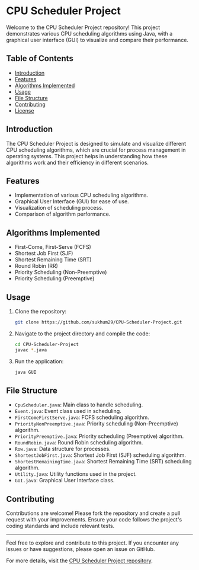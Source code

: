 # CPU Scheduler Project

Welcome to the CPU Scheduler Project repository! This project demonstrates various CPU scheduling algorithms using Java, with a graphical user interface (GUI) to visualize and compare their performance.

## Table of Contents

- [Introduction](#introduction)
- [Features](#features)
- [Algorithms Implemented](#algorithms-implemented)
- [Usage](#usage)
- [File Structure](#file-structure)
- [Contributing](#contributing)
- [License](#license)

## Introduction

The CPU Scheduler Project is designed to simulate and visualize different CPU scheduling algorithms, which are crucial for process management in operating systems. This project helps in understanding how these algorithms work and their efficiency in different scenarios.

## Features

- Implementation of various CPU scheduling algorithms.
- Graphical User Interface (GUI) for ease of use.
- Visualization of scheduling process.
- Comparison of algorithm performance.

## Algorithms Implemented

- First-Come, First-Serve (FCFS)
- Shortest Job First (SJF)
- Shortest Remaining Time (SRT)
- Round Robin (RR)
- Priority Scheduling (Non-Preemptive)
- Priority Scheduling (Preemptive)

## Usage

1. Clone the repository:
   ```bash
   git clone https://github.com/sukhum29/CPU-Scheduler-Project.git
   ```
2. Navigate to the project directory and compile the code:
   ```bash
   cd CPU-Scheduler-Project
   javac *.java
   ```
3. Run the application:
   ```bash
   java GUI
   ```

## File Structure

- `CpuScheduler.java`: Main class to handle scheduling.
- `Event.java`: Event class used in scheduling.
- `FirstComeFirstServe.java`: FCFS scheduling algorithm.
- `PriorityNonPreemptive.java`: Priority scheduling (Non-Preemptive) algorithm.
- `PriorityPreemptive.java`: Priority scheduling (Preemptive) algorithm.
- `RoundRobin.java`: Round Robin scheduling algorithm.
- `Row.java`: Data structure for processes.
- `ShortestJobFirst.java`: Shortest Job First (SJF) scheduling algorithm.
- `ShortestRemainingTime.java`: Shortest Remaining Time (SRT) scheduling algorithm.
- `Utility.java`: Utility functions used in the project.
- `GUI.java`: Graphical User Interface class.

## Contributing

Contributions are welcome! Please fork the repository and create a pull request with your improvements. Ensure your code follows the project's coding standards and include relevant tests.


---

Feel free to explore and contribute to this project. If you encounter any issues or have suggestions, please open an issue on GitHub.

For more details, visit the [CPU Scheduler Project repository](https://github.com/sukhum29/CPU-Scheduler-Project).
